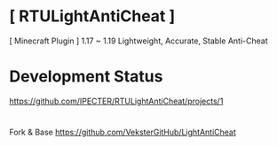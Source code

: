 # [ RTULightAntiCheat ]
[ Minecraft Plugin ] 1.17 ~ 1.19 Lightweight, Accurate, Stable Anti-Cheat

# Development Status
https://github.com/IPECTER/RTULightAntiCheat/projects/1

#
Fork & Base https://github.com/VeksterGitHub/LightAntiCheat
